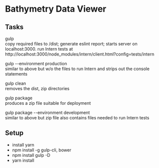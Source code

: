 Bathymetry Data Viewer
======================

Tasks
---------------

gulp  
copy required files to /dist; generate eslint report; starts server on localhost:3000. run Intern tests at http://localhost:3000/node_modules/intern/client.html?config=tests/intern

gulp --environment production  
similar to above but w/o the files to run Intern and strips out the console statements

gulp clean  
removes the dist, zip directories

gulp package  
produces a zip file suitable for deployment

gulp package --environment development  
similar to above but zip file also contains files needed to run Intern tests


Setup
-----
* install yarn
* npm install -g gulp-cli, bower
* npm install gulp -D
* yarn install
